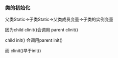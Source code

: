 ### 类的初始化
父类Static->子类Static->父类成员变量->子类的实例变量

因为child clinit()会调用 parent clinit()

child init() 会调用parent init()

而 clinit()早于init()